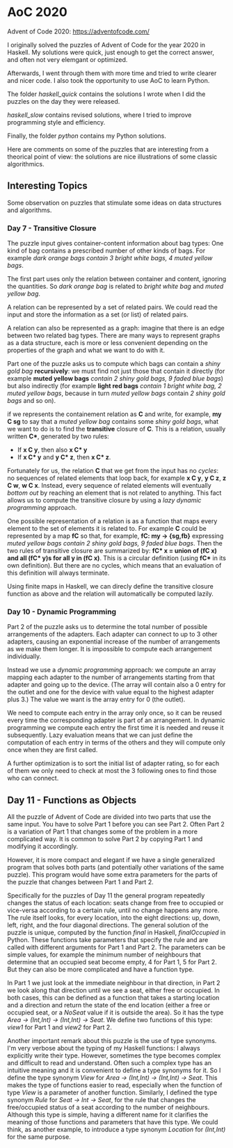 # AoC 2020

Advent of Code 2020: https://adventofcode.com/

I originally solved the puzzles of Advent of Code for the year 2020 in Haskell.
My solutions were quick, just enough to get the correct answer, and often not very elemgant or optimized.

Afterwards, I went through them with more time and tried to write clearer and nicer code.
I also took the opportunity to use AoC to learn Python.

The folder *haskell_quick* contains the solutions I wrote when I did the puzzles on the day they were released.

*haskell_slow* contains revised solutions, where I tried to improve programming style and efficiency.

Finally, the folder *python* contains my Python solutions.

Here are comments on some of the puzzles that are interesting from a theorical point of view: the solutions are nice illustrations of some classic algorithmics.

## Interesting Topics

Some observation on puzzles that stimulate some ideas on data structures and algorithms.

### Day 7 - Transitive Closure

The puzzle input gives container-content information about bag types: One kind of bag contains a prescribed number of other kinds of bags. For example *dark orange bags contain 3 bright white bags, 4 muted yellow bags*.

The first part uses only the relation between container and content, ignoring the quantities. 
So *dark orange bag* is related to *bright white bag* and *muted yellow bag*.

A relation can be represented by a set of related pairs.
We could read the input and store the information as a set (or list) of related pairs.

A relation can also be represented as a graph: imagine that there is an edge between two related bag types.
There are many ways to represent graphs as a data structure, each is more or less convenient depending on the properties of the graph and what we want to do with it.

Part one of the puzzle asks us to compute which bags can contain a *shiny gold bag* **recursively**: we must find not just those that contain it directly (for example **muted yellow bags** *contain 2 shiny gold bags, 9 faded blue bags*) but also indirectly (for example **light red bags** *contain 1 bright white bag, 2 muted yellow bags*, because in turn *muted yellow bags* contain *2 shiny gold bags* and so on).

if we represents the containement relation as **C** and write, for example, **my C sg** to say that a *muted yellow bag* contains some *shiny gold bags*, what we want to do is to find the **transitive** closure of **C**.
This is a relation, usually written **C\***, generated by two rules:
- If **x C y**, then also **x C\* y**
- If **x C\* y** and  **y C\* z**, then **x C\* z**.

Fortunately for us, the relation **C** that we get from the input has no *cycles*:
no sequences of related elements that loop back, for example **x C y**, **y C z**, **z C w**, **w C x**.
Instead, every sequence of related elements will eventually *bottom out* by reaching an element that is not related to anything.
This fact allows us to compute the transitive closure by using a *lazy dynamic programming* approach.

One possible representation of a relation is as a function that maps every element to the set of elements it is related to.
For example **C** could be represented by a map **fC** so that, for example, **fC: my -> {sg,fb}** expressing *muted yellow bags contain 2 shiny gold bags, 9 faded blue bags*.
Then the two rules of transitive closure are summarized by:
**fC\* x = union of (fC x) and all (fC\* y)s for all y in  (fC x)**.
This is a circular definition (using **fC\*** in its own definition).
But there are no cycles, which means that an evaluation of this definition will always terminate.

Using finite maps in Haskell, we can direcly define the transitive closure function as above and the relation will automatically be computed lazily.

### Day 10 - Dynamic Programming

Part 2 of the puzzle asks us to determine the total number of possible arrangements of the adapters.
Each adapter can connect to up to 3 other adapters, causing an exponential increase of the number of arrangements as we make them longer. It is impossible to compute each arrangement individually.

Instead we use a *dynamic programming* approach: we compute an array mapping each adapter to the number of arrangements starting from that adapter and going up to the device. (The array will contain also a 0 entry for the outlet and one for the device with value equal to the highest adapter plus 3.)
The value we want is the array entry for 0 (the outlet).

We need to compute each entry in the array only once, so it can be reused every time the corresponding adapter is part of an arrangement.
In dynamic programming we compute each entry the first time it is needed and reuse it subsequently.
Lazy evaluation means that we can just define the computation of each entry in terms of the others and they will compute only once when they are first called.

A further optimization is to sort the initial list of adapter rating, so for each of them we only need to check at most the 3 following ones to find those who can connect.

## Day 11 - Functions as Objects

All the puzzle of Advent of Code are divided into two parts that use the same input.
You have to solve Part 1 before you can see Part 2.
Often Part 2 is a variation of Part 1 that changes some of the problem in a more complicated way.
It is common to solve Part 2 by copying Part 1 and modifying it accordingly.

However, it is more compact and elegant if we have a single generalized program that solves both parts (and potentially other variations of the same puzzle).
This program would have some extra parameters for the parts of the puzzle that changes between Part 1 and Part 2.

Specifically for the puzzles of Day 11 the general program repeatedly changes the status of each location: seats change from free to occupied or vice-versa according to a certain rule, until no change happens any more.
The rule itself looks, for every location, into the eight directions: up, down, left, right, and the four diagonal directions.
The general solution of the puzzle is unique, computed by the function *final* in Haskell, *finalOccupied* in Python.
These functions take parameters that specify the rule and are called with different arguments for Part 1 and Part 2.
The parameters can be simple values, for example the minimum number of neighbours that determine that an occupied seat become empty, 4 for Part 1, 5 for Part 2.
But they can also be more complicated and have a function type.

In Part 1 we just look at the immediate neighbour in that direction, in Part 2 we look along that direction until we see a seat, either free or occupied.
In both cases, this can be defined as a function that takes a starting location and a direction and return the state of the end location (either a free or occupied seat, or a *NoSeat* value if it is outside the area). So it has the type *Area -> (Int,Int) -> (Int,Int) -> Seat*.
We define two functions of this type: *view1* for Part 1 and *view2* for Part 2.

Another important remark about this puzzle is the use of type synonyms.
I'm very verbose about the typing of my Haskell functions: I always explicitly write their type.
However, sometimes the type becomes complex and difficult to read and understand.
Often such a complex type has an intuitive meaning and it is convenient to define a type synonyms for it.
So I define the type synonym *View* for *Area -> (Int,Int) -> (Int,Int) -> Seat*.
This makes the type of functions easier to read, especially when the function of type *View* is a parameter of another function.
Similarly, I defined the type synonym *Rule* for *Seat -> Int -> Seat*, for the rule that changes the free/occupied status of a seat according to the number of neighbours.
Although this type is simple, having a different name for it clarifies the meaning of those functions and parameters that have this type.
We could think, as another example, to introduce a type synonym *Location* for *(Int,Int)* for the same purpose.
